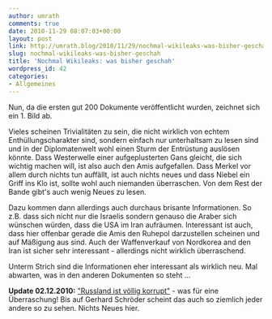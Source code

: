 ```yaml
---
author: umrath
comments: true
date: 2010-11-29 08:07:03+00:00
layout: post
link: http://umrath.blog/2010/11/29/nochmal-wikileaks-was-bisher-geschah/
slug: nochmal-wikileaks-was-bisher-geschah
title: 'Nochmal Wikileaks: was bisher geschah'
wordpress_id: 42
categories:
- Allgemeines
---
```


Nun, da die ersten gut 200 Dokumente veröffentlicht wurden, zeichnet sich ein 1. Bild ab.

Vieles scheinen Trivialitäten zu sein, die nicht wirklich von echtem Enthüllungscharakter sind, sondern einfach nur unterhaltsam zu lesen sind und in der Diplomatenwelt wohl einen Sturm der Entrüstung auslösen könnte.
Dass Westerwelle einer aufgeplusterten Gans gleicht, die sich wichtig machen will, ist also auch den Amis aufgefallen. Dass Merkel vor allem durch nichts tun auffällt, ist auch nichts neues und dass Niebel ein Griff ins Klo ist, sollte wohl auch niemanden überraschen. Von dem Rest der Bande gibt's auch wenig Neues zu lesen.

Dazu kommen dann allerdings auch durchaus brisante Informationen. So z.B. dass sich nicht nur die Israelis sondern genauso die Araber sich wünschen würden, dass die USA im Iran aufräumen. Interessant ist auch, dass hier offenbar gerade die Amis den Ruhepol darzustellen scheinen und auf Mäßigung aus sind. Auch der Waffenverkauf von Nordkorea and den Iran ist sicher sehr interessant - allerdings nicht wirklich überraschend.

Unterm Strich sind die Informationen eher interessant als wirklich neu. Mal abwarten, was in den anderen Dokumenten so steht ...

**Update 02.12.2010:**
["Russland ist völlig korrupt"](http://www.zeit.de/politik/ausland/2010-12/usa-sicht-russland) - was für eine Überraschung! Bis auf Gerhard Schröder scheint das auch so ziemlich jeder andere so zu sehen. Nichts Neues hier.
